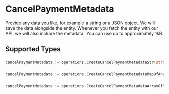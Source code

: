 # CancelPaymentMetadata

Provide any data you like, for example a string or a JSON object. We will save the data alongside the entity. Whenever
you fetch the entity with our API, we will also include the metadata. You can use up to approximately 1kB.


## Supported Types

### 

```go
cancelPaymentMetadata := operations.CreateCancelPaymentMetadataStr(string{/* values here */})
```

### 

```go
cancelPaymentMetadata := operations.CreateCancelPaymentMetadataMapOfAny(map[string]any{/* values here */})
```

### 

```go
cancelPaymentMetadata := operations.CreateCancelPaymentMetadataArrayOfStr([]string{/* values here */})
```

